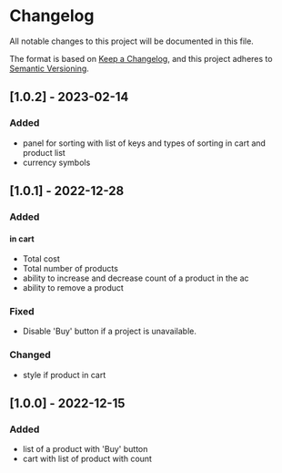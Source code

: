 # Changelog

All notable changes to this project will be documented in this file.

The format is based on [Keep a Changelog](https://keepachangelog.com/en/1.0.0/),
and this project adheres to [Semantic Versioning](https://semver.org/spec/v2.0.0.html).

## [1.0.2] - 2023-02-14

### Added

- panel for sorting with list of keys and types of sorting in cart and product list
- currency symbols

## [1.0.1] - 2022-12-28

### Added

#### in cart

- Total cost
- Total number of products
- ability to increase and decrease count of a product in the ac
- ability to remove a product

### Fixed

- Disable 'Buy' button if a project is unavailable.

### Changed

- style if product in cart 

## [1.0.0] - 2022-12-15

### Added

- list of a product with 'Buy' button
- cart with list of product with count
